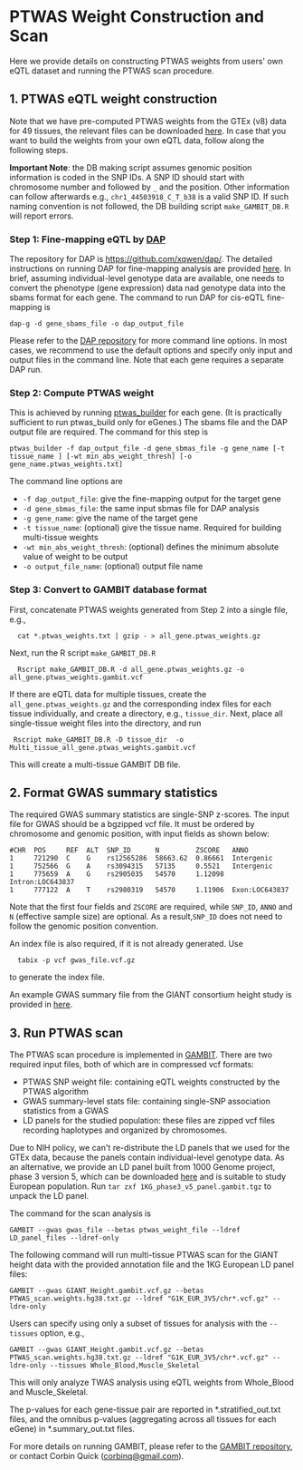 # PTWAS Weight Construction and Scan 



Here we provide details on constructing PTWAS weights from users' own eQTL dataset and running the PTWAS scan procedure.


## 1. PTWAS eQTL weight construction

Note that we have pre-computed PTWAS weights from the GTEx (v8) data for 49 tissues, the relevant files can be downloaded [here](https://tinyurl.com/yxe9k6vl). In case that you want to build the weights from your own eQTL data, follow along the following steps.

**Important Note**: the DB making script assumes genomic position information is coded in the SNP IDs. A SNP ID should start with chromosome number and followed by ``_`` and the position.  Other information can follow afterwards e.g., ``chr1_44503918_C_T_b38`` is a valid SNP ID. If such naming convention is not followed, the DB building script ``make_GAMBIT_DB.R`` will report errors.  



### Step 1: Fine-mapping eQTL by [DAP](https://github.com/xqwen/dap/)

The repository for DAP is https://github.com/xqwen/dap/. The detailed instructions on running DAP for fine-mapping analysis are provided [here](https://github.com/xqwen/dap/tree/master/dap_src#dap-g-c-implementation-of-adaptive-dap-algorithm). In brief, assuming individual-level genotype data are available, one needs to convert the phenotype (gene expression) data nad genotype data into the sbams format for each gene. The command to run DAP for cis-eQTL fine-mapping is 

```
dap-g -d gene_sbams_file -o dap_output_file
```

Please refer to the [DAP repository](https://github.com/xqwen/dap/tree/master/dap_src#dap-g-c-implementation-of-adaptive-dap-algorithm) for more command line options. In most cases, we recommend to use the default options and specify only input and output files in the command line. Note that each gene requires a separate DAP run.

### Step 2: Compute PTWAS weight

This is achieved by running [ptwas\_builder](https://github.com/xqwen/dap/tree/master/ptwas_builder) for each gene. (It is practically sufficient to run ptwas\_build only for eGenes.) The sbams file and the DAP output file are required. The command for this step is 

```
ptwas_builder -f dap_output_file -d gene_sbmas_file -g gene_name [-t tissue_name ] [-wt min_abs_weight_thresh] [-o gene_name.ptwas_weights.txt]
```

The command line options are 

+ ``-f dap_output_file``: give the fine-mapping output for the target gene
+ ``-d gene_sbmas_file``: the same input sbmas file for DAP analysis
+ ``-g gene_name``: give the name of the target gene
+ ``-t tissue_name``: (optional) give the tissue name. Required for building multi-tissue weights
+ ``-wt min_abs_weight_thresh``: (optional) defines the minimum absolute value of weight to be output
+ ``-o output_file_name``: (optional) output file name


### Step 3: Convert to GAMBIT database format

First, concatenate PTWAS weights generated from Step 2 into a single file, e.g., 
```
  cat *.ptwas_weights.txt | gzip - > all_gene.ptwas_weights.gz
``` 

Next, run the R script ``make_GAMBIT_DB.R``
```
  Rscript make_GAMBIT_DB.R -d all_gene.ptwas_weights.gz -o all_gene.ptwas_weights.gambit.vcf
```

If there are eQTL data for multiple tissues, create the ``all_gene.ptwas_weights.gz`` and the corresponding index files for each tissue individually, and create a directory, e.g., ``tissue_dir``. Next, place all single-tissue weight files into the directory, and run  
```
 Rscript make_GAMBIT_DB.R -D tissue_dir  -o Multi_tissue_all_gene.ptwas_weights.gambit.vcf
``` 
This will create a multi-tissue GAMBIT DB file.


## 2. Format GWAS summary statistics

The required GWAS summary statistics are single-SNP z-scores. The input file for GWAS should be a bgzipped vcf file. It must be ordered by chromosome and genomic position, with input fields as shown below:

```
#CHR  POS     REF  ALT  SNP_ID      N         ZSCORE   ANNO
1     721290  C    G    rs12565286  58663.62  0.86661  Intergenic
1     752566  G    A    rs3094315   57135     0.5521   Intergenic
1     775659  A    G    rs2905035   54570     1.12098  Intron:LOC643837
1     777122  A    T    rs2980319   54570     1.11906  Exon:LOC643837
```

Note that the first four fields and `ZSCORE` are required, while `SNP_ID`, `ANNO` and `N` (effective sample size) are optional. As a result,`SNP_ID` does not need to follow the genomic position convention. 

An index file is also required, if it is not already generated. Use 
```
  tabix -p vcf gwas_file.vcf.gz
```  
to generate the index file. 

An example GWAS summary file from the GIANT consortium height study is provided in [here](https://tinyurl.com/tqyhnom).

## 3. Run PTWAS scan

The PTWAS scan procedure is implemented in [GAMBIT](https://github.com/corbinq/gambit). There are  two required input files, both of which are in compressed vcf formats:

+ PTWAS SNP weight file: containing eQTL weights constructed by the PTWAS algorithm
+ GWAS summary-level stats file: containing single-SNP association  statistics from a GWAS
+ LD panels for the studied population: these files are zipped vcf files recording haplotypes and organized by chromosomes.

Due to NIH policy, we can't re-distribute the LD panels that we used for the GTEx data, because the panels contain individual-level genotype data. As an alternative, we provide an LD panel built from 1000 Genome project, phase 3 version 5, which can be downloaded [here](https://tinyurl.com/yxe9k6vl) and is suitable to study European population. Run `tar zxf 1KG_phase3_v5_panel.gambit.tgz` to unpack the LD panel. 


The command for the scan analysis is

```
GAMBIT --gwas gwas_file --betas ptwas_weight_file --ldref LD_panel_files --ldref-only 
```

The following command will run multi-tissue PTWAS scan for the GIANT height data with the provided annotation file and the 1KG European LD panel files:
```
GAMBIT --gwas GIANT_Height.gambit.vcf.gz --betas PTWAS_scan.weights.hg38.txt.gz --ldref "G1K_EUR_3V5/chr*.vcf.gz" --ldre-only
```

Users can specify using only a subset of tissues for analysis with the ``--tissues`` option, e.g.,
```
GAMBIT --gwas GIANT_Height.gambit.vcf.gz --betas PTWAS_scan.weights.hg38.txt.gz --ldref "G1K_EUR_3V5/chr*.vcf.gz" --ldre-only --tissues Whole_Blood,Muscle_Skeletal 
```
This will only analyze TWAS analysis using eQTL weights from Whole_Blood and Muscle_Skeletal. 


The p-values for each gene-tissue pair are reported in *.stratified_out.txt files, and the omnibus p-values (aggregating across all tissues for each eGene) in *.summary_out.txt files.


For more details on running GAMBIT, please refer to the [GAMBIT repository](https://github.com/corbinq/gambit), or contact Corbin Quick (corbinq@gmail.com).



